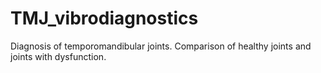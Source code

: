 # TMJ_vibrodiagnostics
Diagnosis of temporomandibular joints. Comparison of healthy joints and joints with dysfunction.
